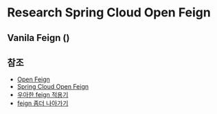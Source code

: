 # Research Spring Cloud Open Feign

## Vanila Feign ()
## 참조
* [Open Feign](https://github.com/OpenFeign/feign)
* [Spring Cloud Open Feign](https://spring.io/projects/spring-cloud-openfeign)
* [우아한 feign 적용기](https://woowabros.github.io/experience/2019/05/29/feign.html)
* [feign 좀더 나아가기](https://woowabros.github.io/experience/2019/12/20/feign2.html)